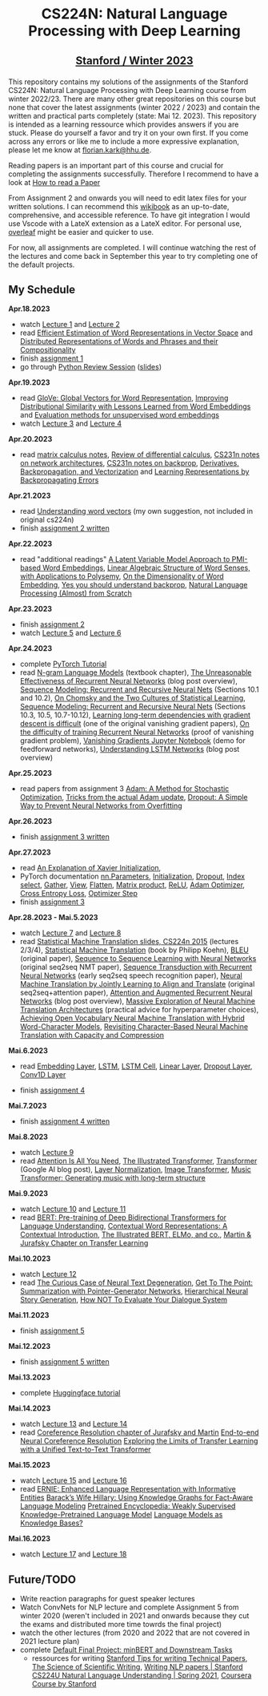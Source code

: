 # <p align="center">CS224N: Natural Language Processing with Deep Learning</p>
## <p align="center">[Stanford / Winter 2023](http://web.stanford.edu/class/cs224n/index.html)</p>
This repository contains my solutions of the assignments of the Stanford CS224N: Natural Language Processing with Deep Learning course from winter 2022/23. There are many other great repositories on this course but none that cover the latest assignments (winter 2022 / 2023) and contain the written and practical parts completely (state: Mai 12. 2023). This repository is intended as a learning ressource which provides answers if you are stuck. Please do yourself a favor and try it on your own first. If you come across any errors or like me to include a more expressive explanation, please let me know at florian.kark@hhu.de.

Reading papers is an important part of this course and crucial for completing the assignments successfully. Therefore I recommend to have a look at [How to read a Paper](https://web.archive.org/web/20231216162503/https://web.stanford.edu/class/ee384m/Handouts/HowtoReadPaper.pdf)

From Assignment 2 and onwards you will need to edit latex files for your written solutions. I can recommend this [wikibook](https://en.wikibooks.org/wiki/LaTeX) as an up-to-date, comprehensive, and accessible reference. To have git integration I would use Vscode with a LateX extension as a LateX editor. For personal use, [overleaf](https://www.overleaf.com/project) might be easier and quicker to use.

For now, all assignments are completed. I will continue watching the rest of the lectures and come back in September this year to try completing one of the default projects.

## My Schedule

**Apr.18.2023**
- watch [Lecture 1](https://youtu.be/rmVRLeJRkl4) and [Lecture 2](https://youtu.be/gqaHkPEZAew)
- read [Efficient Estimation of Word Representations in Vector Space](http://arxiv.org/pdf/1301.3781.pdf) and [Distributed Representations of Words and Phrases and their Compositionality](http://papers.nips.cc/paper/5021-distributed-representations-of-words-and-phrases-and-their-compositionality.pdf)
- finish [assignment 1](https://github.com/floriankark/cs224n-win2223/tree/main/a1)
- go through [Python Review Session](https://colab.research.google.com/drive/1hxWtr98jXqRDs_rZLZcEmX_hUcpDLq6e?usp=sharing) ([slides](http://web.stanford.edu/class/cs224n/readings/cs224n-python-review-2023.pdf))
 
 **Apr.19.2023**
- read [GloVe: Global Vectors for Word Representation](https://nlp.stanford.edu/pubs/glove.pdf), [Improving Distributional Similarity with Lessons Learned from Word Embeddings](http://www.aclweb.org/anthology/Q15-1016) and [Evaluation methods for unsupervised word embeddings](http://www.aclweb.org/anthology/D15-1036)
- watch [Lecture 3](https://youtu.be/X0Jw4kgaFlg) and [Lecture 4](https://youtu.be/PSGIodTN3KE)

 **Apr.20.2023**
- read [matrix calculus notes](http://web.stanford.edu/class/cs224n/readings/gradient-notes.pdf), [Review of differential calculus](http://web.stanford.edu/class/cs224n/readings/review-differential-calculus.pdf), [CS231n notes on network architectures](http://cs231n.github.io/neural-networks-1/), [CS231n notes on backprop](http://cs231n.github.io/optimization-2/), [Derivatives, Backpropagation, and Vectorization](http://cs231n.stanford.edu/handouts/derivatives.pdf) and [Learning Representations by Backpropagating Errors](http://www.iro.umontreal.ca/~vincentp/ift3395/lectures/backprop_old.pdf)

**Apr.21.2023**

- read [Understanding word vectors](https://gist.github.com/aparrish/2f562e3737544cf29aaf1af30362f469) (my own suggestion, not included in original cs224n)
- finish [assignment 2 written](https://github.com/floriankark/cs224n-win2223/tree/main/a2_written)

**Apr.22.2023**

- read "additional readings" [A Latent Variable Model Approach to PMI-based Word Embeddings](http://aclweb.org/anthology/Q16-1028), [Linear Algebraic Structure of Word Senses, with Applications to Polysemy](https://transacl.org/ojs/index.php/tacl/article/viewFile/1346/320), [On the Dimensionality of Word Embedding](https://papers.nips.cc/paper/7368-on-the-dimensionality-of-word-embedding.pdf), [Yes you should understand backprop](https://medium.com/@karpathy/yes-you-should-understand-backprop-e2f06eab496b), [Natural Language Processing (Almost) from Scratch](http://www.jmlr.org/papers/volume12/collobert11a/collobert11a.pdf)

**Apr.23.2023**

- finish [assignment 2](https://github.com/floriankark/cs224n-win2223/tree/main/a2)
- watch [Lecture 5](https://youtu.be/PLryWeHPcBs) and [Lecture 6](https://youtu.be/0LixFSa7yts)

**Apr.24.2023**

- complete [PyTorch Tutorial](https://colab.research.google.com/drive/13HGy3-uIIy1KD_WFhG4nVrxJC-3nUUkP?usp=sharing)
- read [N-gram Language Models](https://web.stanford.edu/~jurafsky/slp3/3.pdf) (textbook chapter), [The Unreasonable Effectiveness of Recurrent Neural Networks](http://karpathy.github.io/2015/05/21/rnn-effectiveness/) (blog post overview), [Sequence Modeling: Recurrent and Recursive Neural Nets](http://www.deeplearningbook.org/contents/rnn.html) (Sections 10.1 and 10.2), [On Chomsky and the Two Cultures of Statistical Learning](http://norvig.com/chomsky.html), [Sequence Modeling: Recurrent and Recursive Neural Nets](http://www.deeplearningbook.org/contents/rnn.html) (Sections 10.3, 10.5, 10.7-10.12), [Learning long-term dependencies with gradient descent is difficult](http://ai.dinfo.unifi.it/paolo//ps/tnn-94-gradient.pdf) (one of the original vanishing gradient papers), [On the difficulty of training Recurrent Neural Networks](https://arxiv.org/pdf/1211.5063.pdf) (proof of vanishing gradient problem), [Vanishing Gradients Jupyter Notebook](https://web.stanford.edu/class/archive/cs/cs224n/cs224n.1174/lectures/vanishing_grad_example.html) (demo for feedforward networks), [Understanding LSTM Networks](http://colah.github.io/posts/2015-08-Understanding-LSTMs/) (blog post overview) 

**Apr.25.2023**

- read papers from assignment 3 [Adam: A Method for Stochastic Optimization](https://arxiv.org/pdf/1412.6980.pdf), [Tricks from the actual Adam update](https://cs231n.github.io/neural-networks-3/#sgd), [Dropout: A Simple Way to Prevent Neural Networks from
Overfitting](https://www.cs.toronto.edu/~hinton/absps/JMLRdropout.pdf)

**Apr.26.2023**

- finish [assignment 3 written](https://github.com/floriankark/cs224n-win2223/tree/main/a3_written)

**Apr.27.2023**

- read [An Explanation of Xavier Initialization](https://andyljones.tumblr.com/post/110998971763/an-explanation-of-xavier-initialization), 
- PyTorch documentation [nn.Parameters](https://pytorch.org/docs/stable/nn.html#parameters), [Initialization](https://pytorch.org/docs/stable/nn.init.html), [Dropout](https://pytorch.org/docs/stable/nn.html#dropout-layers), [Index select](https://pytorch.org/docs/stable/torch.html#torch.index_select), [Gather](https://pytorch.org/docs/stable/torch.html#torch.gather), [View](https://pytorch.org/docs/stable/tensors.html#torch.Tensor.view), [Flatten](https://pytorch.org/docs/stable/generated/torch.flatten.html), [Matrix product](https://pytorch.org/docs/stable/torch.html#torch.matmul), [ReLU](https://pytorch.org/docs/stable/nn.html?highlight=relu#torch.nn.functional.relu), [Adam Optimizer](https://pytorch.org/docs/stable/optim.html), [Cross Entropy Loss](https://pytorch.org/docs/stable/nn.html#crossentropyloss), [Optimizer Step](https://pytorch.org/docs/stable/optim.html#optimizer-step)
- finish [assignment 3](https://github.com/floriankark/cs224n-win2223/tree/main/a3)

**Apr.28.2023 - Mai.5.2023**

- watch [Lecture 7](https://youtu.be/wzfWHP6SXxY) and [Lecture 8](https://youtu.be/gKD7jPAdbpE)
- read [Statistical Machine Translation slides, CS224n 2015](https://web.stanford.edu/class/archive/cs/cs224n/cs224n.1162/syllabus.shtml) (lectures 2/3/4), [Statistical Machine Translation](https://www.cambridge.org/core/books/statistical-machine-translation/94EADF9F680558E13BE759997553CDE5) (book by Philipp Koehn), [BLEU](https://www.aclweb.org/anthology/P02-1040.pdf) (original paper), [Sequence to Sequence Learning with Neural Networks](https://arxiv.org/pdf/1409.3215.pdf) (original seq2seq NMT paper), [Sequence Transduction with Recurrent Neural Networks](https://arxiv.org/pdf/1211.3711.pdf) (early seq2seq speech recognition paper), [Neural Machine Translation by Jointly Learning to Align and Translate](https://arxiv.org/pdf/1409.0473.pdf) (original seq2seq+attention paper), [Attention and Augmented Recurrent Neural Networks](https://distill.pub/2016/augmented-rnns/) (blog post overview), [Massive Exploration of Neural Machine Translation Architectures](https://arxiv.org/pdf/1703.03906.pdf) (practical advice for hyperparameter choices), [Achieving Open Vocabulary Neural Machine Translation with Hybrid Word-Character Models](https://arxiv.org/abs/1604.00788.pdf), [Revisiting Character-Based Neural Machine Translation with Capacity and Compression](https://arxiv.org/pdf/1808.09943.pdf)

**Mai.6.2023**

- read [Embedding Layer](https://pytorch.org/docs/stable/nn.html#torch.nn.Embedding), [LSTM](https://pytorch.org/docs/stable/nn.html#torch.nn.LSTM), [LSTM Cell](https://pytorch.org/docs/stable/nn.html#torch.nn.LSTMCell), [Linear Layer](https://pytorch.org/docs/stable/nn.html#torch.nn.Linear), [Dropout Layer](https://pytorch.org/docs/stable/nn.html#torch.nn.Dropout), [Conv1D Layer](https://pytorch.org/docs/stable/generated/torch.nn.Conv1d.html)

- finish [assignment 4](https://github.com/floriankark/cs224n-win2223/tree/main/a4)

**Mai.7.2023**

- finish [assignment 4 written](https://github.com/floriankark/cs224n-win2223/tree/main/a4_written)

**Mai.8.2023**

- watch [Lecture 9](https://youtu.be/ptuGllU5SQQ)
- read [Attention Is All You Need](https://arxiv.org/abs/1706.03762.pdf), [The Illustrated Transformer](https://jalammar.github.io/illustrated-transformer/), [Transformer](https://ai.googleblog.com/2017/08/transformer-novel-neural-network.html) (Google AI blog post), [Layer Normalization](https://arxiv.org/pdf/1607.06450.pdf), [Image Transformer](https://arxiv.org/pdf/1802.05751.pdf), [Music Transformer: Generating music with long-term structure](https://arxiv.org/pdf/1809.04281.pdf)

**Mai.9.2023**

- watch [Lecture 10](https://youtu.be/j9AcEI98C0o) and [Lecture 11](https://youtu.be/NcqfHa0_YmU)
- read [BERT: Pre-training of Deep Bidirectional Transformers for Language Understanding](https://arxiv.org/pdf/1810.04805.pdf), [Contextual Word Representations: A Contextual Introduction](https://arxiv.org/abs/1902.06006.pdf), [The Illustrated BERT, ELMo, and co.](http://jalammar.github.io/illustrated-bert/), [Martin & Jurafsky Chapter on Transfer Learning](https://web.stanford.edu/~jurafsky/slp3/11.pdf)

**Mai.10.2023**

- watch [Lecture 12](https://youtu.be/1uMo8olr5ng)
- read [The Curious Case of Neural Text Degeneration](https://arxiv.org/abs/1904.09751.pdf), [Get To The Point: Summarization with Pointer-Generator Networks](https://arxiv.org/abs/1704.04368.pdf), [Hierarchical Neural Story Generation](https://arxiv.org/abs/1805.04833.pdf), [How NOT To Evaluate Your Dialogue System](https://arxiv.org/abs/1603.08023.pdf)

**Mai.11.2023**

- finish [assignment 5](https://github.com/floriankark/cs224n-win2223/tree/main/a5)

**Mai.12.2023**

- finish [assignment 5 written](https://github.com/floriankark/cs224n-win2223/tree/main/a5_written)

**Mai.13.2023**

- complete [Huggingface tutorial](https://colab.research.google.com/drive/1pxc-ehTtnVM72-NViET_D2ZqOlpOi2LH?usp=sharing)

**Mai.14.2023**

- watch [Lecture 13](https://youtu.be/FFRnDRcbQQU) and [Lecture 14](https://youtu.be/iHWkLvoSpTg)
- read 
[Coreference Resolution chapter of Jurafsky and Martin]()
[End-to-end Neural Coreference Resolution]()
[Exploring the Limits of Transfer Learning with a Unified Text-to-Text Transformer]()

**Mai.15.2023**

- watch [Lecture 15](https://youtu.be/y68RJVfGoto) and [Lecture 16](https://youtu.be/-Ldg4qFL6bU)
- read 
[ERNIE: Enhanced Language Representation with Informative Entities]()
[Barack’s Wife Hillary: Using Knowledge Graphs for Fact-Aware Language Modeling]()
[Pretrained Encyclopedia: Weakly Supervised Knowledge-Pretrained Language Model]()
[Language Models as Knowledge Bases?]()

**Mai.16.2023**

- watch [Lecture 17](https://youtu.be/f_qmSSBWV_E) and [Lecture 18](https://youtu.be/2t7Q9WVUaf8)

## Future/TODO

- Write reaction paragraphs for guest speaker lectures
- Watch ConvNets for NLP lecture and complete Assignment 5 from winter 2020 (weren't included in 2021 and onwards because they cut the exams and distributed more time towrds the final project)
- watch the other lectures (from 2020 and 2022 that are not covered in 2021 lecture plan)
- complete [Default Final Project: minBERT and Downstream Tasks](http://web.stanford.edu/class/cs224n/project/default-final-project-bert-handout.pdf)
  - ressources for writing [Stanford Tips for writing Technical Papers](https://cs.stanford.edu/people/widom/paper-writing.html), [The Science of Scientific Writing](https://www.americanscientist.org/blog/the-long-view/the-science-of-scientific-writing), [Writing NLP papers | Stanford CS224U Natural Language Understanding | Spring 2021](https://www.youtube.com/watch?v=DZNwO-p5PGY&ab_channel=StanfordOnline), [Coursera Course by Stanford](https://www.coursera.org/learn/sciwrite)
